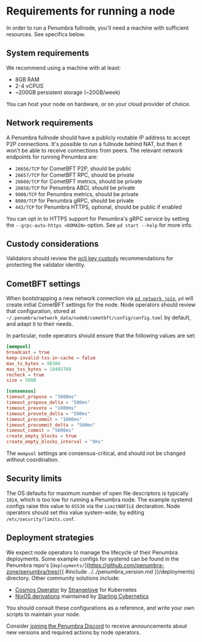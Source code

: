 # Requirements for running a node

In order to run a Penumbra fullnode, you'll need a machine
with sufficient resources. See specifics below.

## System requirements

We recommend using a machine with at least:

* 8GB RAM
* 2-4 vCPUS
* ~200GB persistent storage (~20GB/week)

You can host your node on hardware, or on your cloud provider of choice.

## Network requirements

A Penumbra fullnode should have a publicly routable IP address
to accept P2P connections. It's possible to run a fullnode behind NAT,
but then it won't be able to receive connections from peers.
The relevant network endpoints for running Penumbra are:

* `26656/TCP` for CometBFT P2P, should be public
* `26657/TCP` for CometBFT RPC, should be private
* `26660/TCP` for CometBFT metrics, should be private
* `26658/TCP` for Penumbra ABCI, should be private
* `9000/TCP` for Penumbra metrics, should be private
* `8080/TCP` for Penumbra gRPC, should be private
* `443/TCP` for Penumbra HTTPS, optional, should be public if enabled

You can opt in to HTTPS support for Penumbra's gRPC service by setting
the `--grpc-auto-https <DOMAIN>` option. See `pd start --help` for more info.

## Custody considerations

Validators should review the [pcli key custody](../../pcli/wallet.md#validator-custody) recommendations
for protecting the validator identity.

## CometBFT settings

When bootstrapping a new network connection via [`pd network join`](join-network.md),
`pd` will create initial CometBFT settings for the node. Node operators
should review that configuration, stored at `~/.penumbra/network_data/node0/cometbft/config/config.toml`
by default, and adapt it to their needs.

In particular, node operators should ensure that the following values are set:

```toml
[mempool]
broadcast = true
keep-invalid-txs-in-cache = false
max_tx_bytes = 98304
max_txs_bytes = 10485760
recheck = true
size = 5000

[consensus]
timeout_propose = "3000ms"
timeout_propose_delta = "500ms"
timeout_prevote = "1000ms"
timeout_prevote_delta = "500ms"
timeout_precommit = "1000ms"
timeout_precommit_delta = "500ms"
timeout_commit = "5000ms"
create_empty_blocks = true
create_empty_blocks_interval = "0ms"
```

The `mempool` settings are consensus-critical, and should not be changed without coordination.

## Security limits

The OS defaults for maximum number of open file descriptors is typically `1024`, which is too low
for running a Penumbra node. The example systemd configs raise this value to `65536` via the `LimitNOFILE`
declaration. Node operators should set this value system-wide, by editing `/etc/security/limits.conf`.

## Deployment strategies

We expect node operators to manage the lifecycle of their Penumbra deployments.
Some example configs for systemd can be found in the Penumbra repo's
[`deployments/`](https://github.com/penumbra-zone/penumbra/tree/{{ #include ../../penumbra_version.md }}/deployments) directory.
Other community solutions include:

* [Cosmos Operator] by [Strangelove] for Kubernetes
* [NixOS derivations](https://github.com/starlingcyber/infra) maintained by [Starling Cybernetics]

You should consult these configurations as a reference, and write your own
scripts to maintain your node.

Consider [joining the Penumbra Discord](../../resources.md#discord) to receive announcements
about new versions and required actions by node operators.

[Cosmos Operator]: https://github.com/strangelove-ventures/cosmos-operator/
[Strangelove]: https://strange.love/
[Starling Cybernetics]: https://starlingcyber.net/
